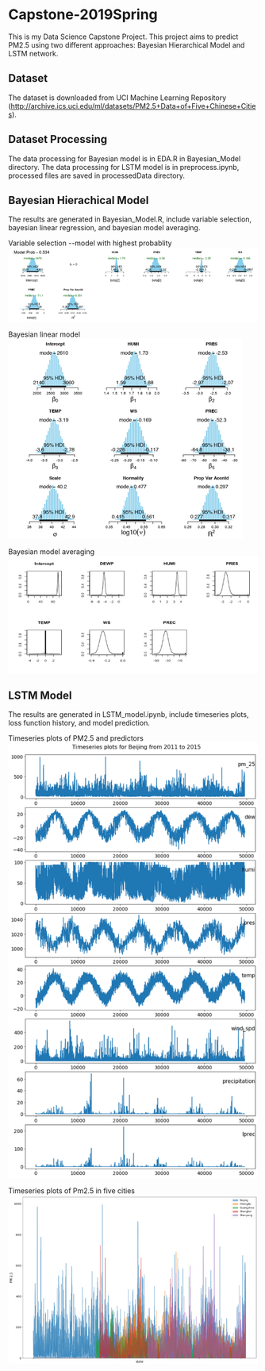 # Capstone-2019Spring
This is my Data Science Capstone Project. This project aims to predict PM2.5 using two different approaches: Bayesian Hierarchical Model and LSTM network.  
## Dataset
The dataset is downloaded from UCI Machine Learning Repository (http://archive.ics.uci.edu/ml/datasets/PM2.5+Data+of+Five+Chinese+Cities). 
## Dataset Processing
The data processing for Bayesian model is in EDA.R in Bayesian_Model directory.
The data processing for LSTM model is in preprocess.ipynb, processed files are saved in processedData directory.
## Bayesian Hierachical Model
The results are generated in Bayesian_Model.R, include variable selection, bayesian linear regression, and bayesian model averaging.

Variable selection --model with highest probablity
![variable selection --model with highest probablity](Figures/variable_selection.png)

Bayesian linear model <br />
![](Figures/Bayesian_linear_model.png)

Bayesian model averaging
![](Figures/Bayesian_model_averging.png)

## LSTM Model
The results are generated in LSTM_model.ipynb, include timeseries plots, loss function history, and model prediction.

Timeseries plots of PM2.5 and predictors
![](Figures/timeseries_plots.png)

Timeseries plots of Pm2.5 in five cities
![](Figures/Five_cities_timeseries.png)

